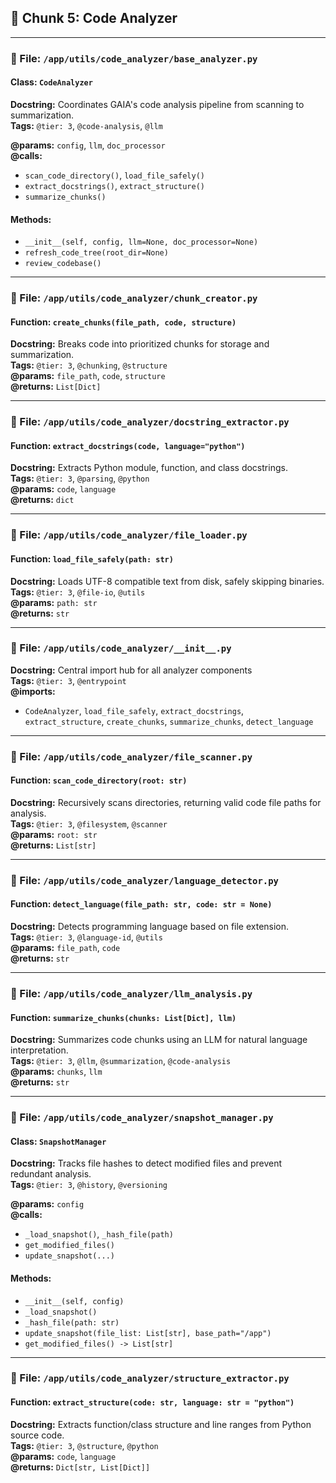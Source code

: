 ## 🧠 Chunk 5: Code Analyzer

---

### 📄 File: `/app/utils/code_analyzer/base_analyzer.py`
#### Class: `CodeAnalyzer`  
**Docstring:** Coordinates GAIA's code analysis pipeline from scanning to summarization.  
**Tags:** `@tier: 3`, `@code-analysis`, `@llm`

**@params:** `config`, `llm`, `doc_processor`  
**@calls:**  
- `scan_code_directory()`, `load_file_safely()`  
- `extract_docstrings()`, `extract_structure()`  
- `summarize_chunks()`  

#### Methods:
- `__init__(self, config, llm=None, doc_processor=None)`  
- `refresh_code_tree(root_dir=None)`  
- `review_codebase()`

---

### 📄 File: `/app/utils/code_analyzer/chunk_creator.py`
#### Function: `create_chunks(file_path, code, structure)`  
**Docstring:** Breaks code into prioritized chunks for storage and summarization.  
**Tags:** `@tier: 3`, `@chunking`, `@structure`  
**@params:** `file_path`, `code`, `structure`  
**@returns:** `List[Dict]`

---

### 📄 File: `/app/utils/code_analyzer/docstring_extractor.py`
#### Function: `extract_docstrings(code, language="python")`  
**Docstring:** Extracts Python module, function, and class docstrings.  
**Tags:** `@tier: 3`, `@parsing`, `@python`  
**@params:** `code`, `language`  
**@returns:** `dict`

---

### 📄 File: `/app/utils/code_analyzer/file_loader.py`
#### Function: `load_file_safely(path: str)`  
**Docstring:** Loads UTF-8 compatible text from disk, safely skipping binaries.  
**Tags:** `@tier: 3`, `@file-io`, `@utils`  
**@params:** `path: str`  
**@returns:** `str`

---

### 📄 File: `/app/utils/code_analyzer/__init__.py`
**Docstring:** Central import hub for all analyzer components  
**Tags:** `@tier: 3`, `@entrypoint`  
**@imports:**  
- `CodeAnalyzer`, `load_file_safely`, `extract_docstrings`,  
  `extract_structure`, `create_chunks`, `summarize_chunks`, `detect_language`

---

### 📄 File: `/app/utils/code_analyzer/file_scanner.py`
#### Function: `scan_code_directory(root: str)`  
**Docstring:** Recursively scans directories, returning valid code file paths for analysis.  
**Tags:** `@tier: 3`, `@filesystem`, `@scanner`  
**@params:** `root: str`  
**@returns:** `List[str]`

---

### 📄 File: `/app/utils/code_analyzer/language_detector.py`
#### Function: `detect_language(file_path: str, code: str = None)`  
**Docstring:** Detects programming language based on file extension.  
**Tags:** `@tier: 3`, `@language-id`, `@utils`  
**@params:** `file_path`, `code`  
**@returns:** `str`

---

### 📄 File: `/app/utils/code_analyzer/llm_analysis.py`
#### Function: `summarize_chunks(chunks: List[Dict], llm)`  
**Docstring:** Summarizes code chunks using an LLM for natural language interpretation.  
**Tags:** `@tier: 3`, `@llm`, `@summarization`, `@code-analysis`  
**@params:** `chunks`, `llm`  
**@returns:** `str`

---

### 📄 File: `/app/utils/code_analyzer/snapshot_manager.py`
#### Class: `SnapshotManager`  
**Docstring:** Tracks file hashes to detect modified files and prevent redundant analysis.  
**Tags:** `@tier: 3`, `@history`, `@versioning`

**@params:** `config`  
**@calls:**  
- `_load_snapshot()`, `_hash_file(path)`  
- `get_modified_files()`  
- `update_snapshot(...)`

#### Methods:
- `__init__(self, config)`  
- `_load_snapshot()`  
- `_hash_file(path: str)`  
- `update_snapshot(file_list: List[str], base_path="/app")`  
- `get_modified_files() -> List[str]`

---

### 📄 File: `/app/utils/code_analyzer/structure_extractor.py`
#### Function: `extract_structure(code: str, language: str = "python")`  
**Docstring:** Extracts function/class structure and line ranges from Python source code.  
**Tags:** `@tier: 3`, `@structure`, `@python`  
**@params:** `code`, `language`  
**@returns:** `Dict[str, List[Dict]]`
